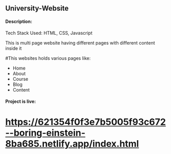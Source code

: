 ## University-Website

#### Description:
Tech Stack Used: HTML, CSS, Javascript

This is multi page website having different pages with different content inside it 

#This websites holds various pages like:
<ul>
  <li>Home</li>
  <li>About</li>
  <li>Course</li>
  <li>Blog</li>
  <li>Content</li>
  </ul>
  
  
 #### Project is live:
 #  https://621354f0f3e7b5005f93c672--boring-einstein-8ba685.netlify.app/index.html
